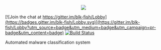 <p align="center">
  <img src="https://github.com/snakes-in-the-box/blk-fish/blob/master/blkfish.png">
</p>




[![Join the chat at https://gitter.im/blk-fish/Lobby](https://badges.gitter.im/blk-fish/Lobby.svg)](https://gitter.im/blk-fish/Lobby?utm_source=badge&utm_medium=badge&utm_campaign=pr-badge&utm_content=badge)
[![Build Status](https://travis-ci.org/snakes-in-the-box/blk-fish.svg?branch=master)](https://travis-ci.org/snakes-in-the-box/blk-fish)

Automated malware classification system
